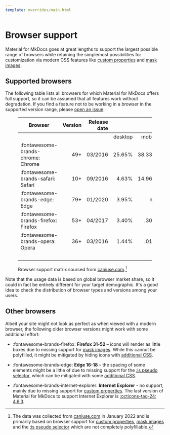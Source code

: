 ```yaml
---
template: overrides/main.html
---
```


# Browser support

Material for MkDocs goes at great lengths to support the largest possible range
of browsers while retaining the simplemost possibilities for customization via
modern CSS features like [custom properties] and [mask images].

  [custom properties]: https://caniuse.com/css-variables
  [mask images]: https://caniuse.com/mdn-css_properties_mask-image

## Supported browsers

The following table lists all browsers for which Material for MkDocs offers full
support, so it can be assumed that all features work without degradation. If you
find a feature not to be working in a browser in the supported version range,
please [open an issue]:

<figure markdown>

| Browser                              | Version | Release date |         |        |      Usage |
| ------------------------------------ | ------: | -----------: | ------: | -----: | ---------: |
|                                      |         |              | desktop | mobile |    overall |
| :fontawesome-brands-chrome: Chrome   |     49+ |      03/2016 | 25.65%  | 38.33% |     63.98% |
| :fontawesome-brands-safari: Safari   |     10+ |      09/2016 |  4.63%  | 14.96% |     19.59% |
| :fontawesome-brands-edge: Edge       |     79+ |      01/2020 |  3.95%  |    n/a |      3.95% |
| :fontawesome-brands-firefox: Firefox |     53+ |      04/2017 |  3.40%  |   .30% |      3.70% |
| :fontawesome-brands-opera: Opera     |     36+ |      03/2016 |  1.44%  |   .01% |      1.45% |
|                                      |         |              |         |        | __92.67%__ |

  <figcaption markdown>

Browser support matrix sourced from [caniuse.com].[^1]

  </figcaption>
</figure>

  [^1]:
    The data was collected from [caniuse.com] in January 2022 and is primarily
    based on browser support for [custom properties], [mask images] and the
    [:is pseudo selector] which are not completely polyfillable.

Note that the usage data is based on global browser market share, so it could
in fact be entirely different for your target demographic. It's a good idea to
check the distribution of browser types and versions among your users.

  [open an issue]: https://github.com/squidfunk/mkdocs-material/issues/new/choose
  [caniuse.com]: https://caniuse.com/
  [:is pseudo selector]: https://caniuse.com/css-matches-pseudo

## Other browsers

Albeit your site might not look as perfect as when viewed with a modern browser,
the following older browser versions might work with some additional effort:

- :fontawesome-brands-firefox: __Firefox 31-52__ – icons will render as little
  boxes due to missing support for [mask images]. While this cannot be
  polyfilled, it might be mitigated by hiding icons with [additional CSS].
- :fontawesome-brands-edge: __Edge 16-18__ – the spacing of some elements might be
  a little of due to missing support for the [:is pseudo selector], which can be
  mitigated with some [additional CSS].
- :fontawesome-brands-internet-explorer: __Internet Explorer__ - no support,
  mainly due to missing support for [custom properties]. The last version of
  Material for MkDocs to support Internet Explorer is
  [:octicons-tag-24: 4.6.3][IE support].

  [additional CSS]: customization.md#additional-css
  [IE support]: https://github.com/squidfunk/mkdocs-material/releases/tag/4.6.3
